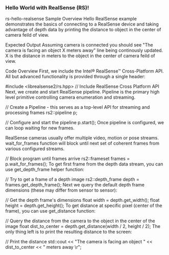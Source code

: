 ### Hello World with RealSense (RS)!

rs-hello-realsense Sample
Overview
Hello RealSense example demonstrates the basics of connecting to a RealSense device and taking advantage of depth data by printing the distance to object in the center of camera feild of view.

Expected Output
Assuming camera is connected you should see "The camera is facing an object X meters away" line being continously updated. X is the distance in meters to the object in the center of camera feild of view.

Code Overview
First, we include the Intel® RealSense™ Cross-Platform API.
All but advanced functionality is provided through a single header:

#include <librealsense2/rs.hpp> // Include RealSense Cross Platform API
Next, we create and start RealSense pipeline. Pipeline is the primary high level primitive controlling camera enumeration and streaming.

// Create a Pipeline - this serves as a top-level API for streaming and processing frames
rs2::pipeline p;

// Configure and start the pipeline
p.start();
Once pipeline is configured, we can loop waiting for new frames.

RealSense cameras usually offer multiple video, motion or pose streams. wait_for_frames function will block until next set of coherent frames from various configured streams.

// Block program until frames arrive
rs2::frameset frames = p.wait_for_frames();
To get first frame from the depth data stream, you can use get_depth_frame helper function:

// Try to get a frame of a depth image
rs2::depth_frame depth = frames.get_depth_frame();
Next we query the default depth frame dimensions (these may differ from sensor to sensor):

// Get the depth frame's dimensions
float width = depth.get_width();
float height = depth.get_height();
To get distance at specific pixel (center of the frame), you can use get_distance function:

// Query the distance from the camera to the object in the center of the image
float dist_to_center = depth.get_distance(width / 2, height / 2);
The only thing left is to print the resulting distance to the screen:

// Print the distance
std::cout << "The camera is facing an object " << dist_to_center << " meters away \r";
